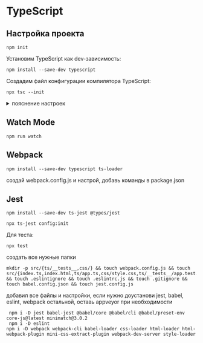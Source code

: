 # TypeScript


## Настройка проекта

```
npm init
```
Установим TypeScript как dev-зависимость:

```
npm install --save-dev typescript
```

Создадим файл конфигурации компилятора TypeScript:

```
npx tsc --init
```
<details>
    <summary>пояснение настроек</summary>
**Tsconfig.json**

Файл конфигурации достаточно большой, опции в нём задокументированы.
Нас интересует несколько:

* **target** — целевая версия ES (по умолчанию выставляется ES5)
* **module** — целевая система модулей (по умолчанию выставляется CommonJS)
* **outFile** — при необходимости скомпилировать всё в единый файл
* **outDir** — каталог для результатов компиляции
* **rootDir** — каталог с исходными файлами
* **sourceMap** — генерация Source Map (возможности отображать скомпилированный код в исходный при работе в дебаггере)

</details>

## Watch Mode

```
npm run watch
```

## Webpack

```
npm install --save-dev typescript ts-loader
```
создай webpack.config.js  и настрой, добавь команды в package.json

## Jest
```
npm install --save-dev ts-jest @types/jest
```

```
npx ts-jest config:init
```
Для теста:

```
npx test
```

создать все нужные папки 

```
mkdir -p src/{ts/__tests__,css/} && touch webpack.config.js && touch src/{index.ts,index.html,ts/app.ts,css/style.css,ts/__tests__/app.test.ts} && touch .eslintignore && touch .eslintrc.js && touch .gitignore && touch babel.config.json && touch jest.config.js

```

добавил все файлы и настройки, если нужно доустанови jest, babel, eslint, webpack остальной, оставь appveyor при необходимости

```
 npm i -D jest babel-jest @babel/core @babel/cli @babel/preset-env core-js@latest minimatch@3.0.2
 npm i -D eslint
npm i -D webpack webpack-cli babel-loader css-loader html-loader html-webpack-plugin mini-css-extract-plugin webpack-dev-server style-loader

```
